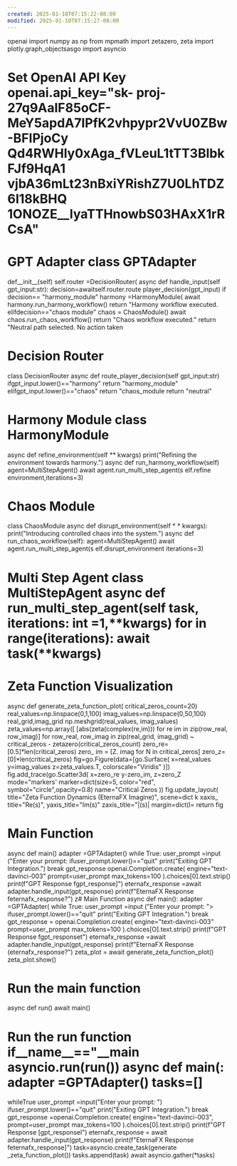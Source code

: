 ```yaml
---
created: 2025-01-10T07:15:22-08:00
modified: 2025-01-10T07:15:27-08:00
---
```


openai import numpy as np from mpmath import zetazero, zeta import plotly.graph_objectsasgo import asyncio 
# Set OpenAI API Key openai.api_key="sk- proj-27q9AaIF85oCF- MeY5apdA7IPfK2vhpypr2VvU0ZBw-BFIPjoCy Qd4RWHly0xAga_fVLeuL1tTT3BlbkFJf9HqA1 vjbA36mLt23nBxiYRishZ7U0LhTDZ6I18kBHQ 1ONOZE__lyaTTHnowbS03HAxX1rRCsA" 
# GPT Adapter class GPTAdapter 
def__init__(self) 
self.router =DecisionRouter( 
async def handle_input(self gpt_input:str): decision=awaitself.router.route player_decision(gpt_input) if decision== "harmony_module" 
harmony =HarmonyModule( await 
harmony.run_harmony_workflow() return "Harmony workflow executed. elifdecision=="chaos module" chaos = ChaosModule() await chaos.run_chaos_workflow() 
return "Chaos workflow executed." return "Neutral path selected. No action taken
# Decision Router 
class DecisionRouter async def 
route_player_decision(self gpt_input:str) ifgpt_input.lower()=="harmony" return "harmony_module" elifgpt_input.lower()=="chaos" 
return "chaos_module return "neutral"
# Harmony Module class HarmonyModule 
async def refine_environment(self ** kwargs) print("Refining the environment towards harmony.")
async def run_harmony_workflow(self) agent=MultiStepAgent() await agent.run_multi_step_agent(s elf.refine environment,iterations=3)
# Chaos Module 
class ChaosModule 
async def disrupt_environment(self * * kwargs): print("Introducing controlled chaos into the system.")
async def run_chaos_workflow(self): agent=MultiStepAgent() await agent.run_multi_step_agent(s elf.disrupt_environment iterations=3)
# Multi Step Agent class MultiStepAgent async def run_multi_step_agent(self task, iterations: int =1,**kwargs) for in range(iterations): await task(**kwargs)
# Zeta Function Visualization 
async def generate_zeta_function_plot( critical_zeros_count=20) real_values=np.linspace(0,1,100) imag_values=np.linspace(0,50,100) real_grid,imag_grid np.meshgrid(real_values, imag_values) 
zeta_values=np.array([ [abs(zeta(complex(re,im))) for re im in zip(row_real, row_imag)] for row_real, row_imag in zip(real_grid, imag_grid) ~
critical_zeros - zetazero(critical_zeros_count) zero_re=[0.5]*len(critical_zeros) zero_ im = [Z. imag for N in critical_zeros] zero_z=[0]*len(critical_zeros) 
fig=go.Figure(data=[go.Surface( x=real_values y=imag_values z=zeta_values.T, colorscale="Viridis" )])
fig.add_trace(go.Scatter3d( x=zero_re y-zero_im, z=zero_Z 
mode="markers' marker=dict(size=5, color="red", symbol="circle",opacity=0.8) name="Critical Zeros 
)) 
fig.update_layout( title="Zeta Function Dynamics (EternaFX Imagine)", 
scene=dict k xaxis_ title="Re(s)", yaxis_title="Im(s)" zaxis_title="|(s)|
margin=dict(l= 
return fig 
# Main Function 
async def main() adapter =GPTAdapter() 
while True: 
user_prompt =input ("Enter your prompt: ifuser_prompt.lower()=="quit" print("Exiting GPT Integration.") break gpt_response openai.Completion.create(
engine="text-davinci-003" prompt=user_prompt max_tokens=100 ).choices[0].text.strip() 
print(f"GPT Response fgpt_response]") 
eternafx_response =await adapter.handle_input(gpt_response) 
print(f"EternaFX Response feternafx_response?") z# Main Function 
async def main(): adapter =GPTAdapter(
while True: user_prompt =input ("Enter your prompt: "> ifuser_prompt.lower()=="quit" print("Exiting GPT Integration.") break gpt_response = openai.Completion.create( engine="text-davinci-003" prompt=user_prompt max_tokens=100 ).choices[O].text.strip() print(f"GPT Response fgpt_responset") eternafx_response =await adapter.handle_input(gpt_response)
print(f"EternaFX Response (eternafx_response?") zeta_plot = await generate_zeta_function_plot() zeta_plot.show() 
# Run the main function 
async def run() await main()
# Run the run function if__name__=="__main asyncio.run(run()) async def main(: adapter =GPTAdapter() tasks=[] 
whileTrue user_prompt =input("Enter your prompt: ") ifuser_prompt.lower()=="quit" print("Exiting GPT Integration.") break gpt_response =openai.Completion.create( engine="text-davinci-003", prompt=user_prompt max_tokens=100 ).choices[0].text.strip() print(f"GPT Response [gpt_responsel") eternafx_response = await adapter.handle_input(gpt_response) print(f"EternaFX Response feternafx_response]") task=asyncio.create_task(generate _zeta_function_plot()) tasks.append(task) 
await asyncio.gather(*tasks)
